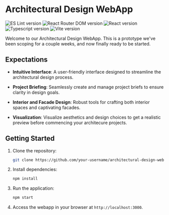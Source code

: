 # Architectural Design WebApp
<p align="left">
    <img src="https://img.shields.io/badge/eslint-v9.21.0-white?logo=eslint&labelColor=black" alt="ES Lint version">
    <img src="https://img.shields.io/badge/reactrouterdom-v7.3.0-green?logo=react&labelColor=black" alt="React Router DOM version">
    <img src="https://img.shields.io/badge/react-v19.0.0-blue?logo=react&labelColor=black" alt="React version">
    <img src="https://img.shields.io/badge/typescript-v5.7.2-2f74c0?logo=typescript&labelColor=black" alt="Typescript version">
    <img src="https://img.shields.io/badge/vite-v6.2.0-8a2be2?logo=vite&labelColor=black" alt="Vite version">
</p>

Welcome to our Architectural Design WebApp. This is a prototype we've been scoping for a couple weeks, and now finally ready to be started.

## Expectations

- **Intuitive Interface**: A user-friendly interface designed to streamline the architectural design process.

- **Project Briefing**: Seamlessly create and manage project briefs to ensure clarity in design goals.

- **Interior and Facade Design**: Robust tools for crafting both interior spaces and captivating facades.

- **Visualization**: Visualize aesthetics and design choices to get a realistic preview before commencing your architecure projects.

## Getting Started

1. Clone the repository:
    ```bash
    git clone https://github.com/your-username/architectural-design-webapp.git
    ```

2. Install dependencies:
    ```bash
    npm install
    ```

3. Run the application:
    ```bash
    npm start
    ```

4. Access the webapp in your browser at `http://localhost:3000`.
